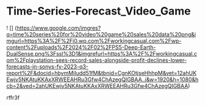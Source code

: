 # Time-Series-Forecast_Video_Game

! [] (https://www.google.com/imgres?q=time%20series%20for%20video%20game%20sales%20data%20png&imgurl=https%3A%2F%2Fi0.wp.com%2Fworkingcasual.com%2Fwp-content%2Fuploads%2F2024%2F02%2FPS5-Deep-Earth-DualSense.png%3Fssl%3D1&imgrefurl=https%3A%2F%2Fworkingcasual.com%2Fplaystation-sees-record-sales-alongside-profit-declines-lower-forecasts-in-sonys-fy-2023-q3-report%2F&docid=hbymMiIudd51fM&tbnid=CgnKOtjseHhhpM&vet=12ahUKEwjv5NKAtuKKAxXRWEEAHRu3Gfw4ChAzegQIGBAA..i&w=1920&h=1080&hcb=2&ved=2ahUKEwjv5NKAtuKKAxXRWEEAHRu3Gfw4ChAzegQIGBAA)

rffr3f
